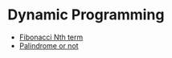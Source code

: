 # Dynamic Programming

- [Fibonacci Nth term](dp/Fibonacci.c)
- [Palindrome or not](dp/Palindrome_or_not.c)
